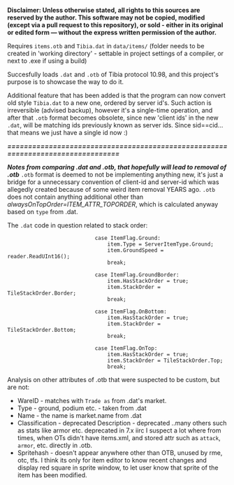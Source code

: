 **Disclaimer: Unless otherwise stated, all rights to this sources are reserved by the author. This software may not be copied, modified (except via a pull request to this repository), or sold - either in its original or edited form — without the express written permission of the author.**

Requires ``items.otb`` and ``Tibia.dat`` in ``data/items/`` (folder needs to be created in 'working directory' - settable in project settings of a compiler, or next to .exe if using a build)

Succesfully loads ``.dat`` and ``.otb`` of Tibia protocol 10.98, and this project's purpose is to showcase the way to do it.

Additional feature that has been added is that the program can now convert old style ``Tibia.dat`` to a new one, ordered by server id's. Such action is irreversible (advised backup),
however it's a single-time operation, and after that `.otb` format becomes obsolete, since new 'client ids' in the new `.dat`, will be matching ids previously known as server ids.
Since sid==cid... that means we just have a single id now :)


***================================================================================***

***Notes from comparing .dat and .otb, that hopefully will lead to removal of .otb***
`.otb` format is deemed to not be implementing anything new, it's just a bridge for a unnecessary convention of client-id and server-id which was allegedly created because of some weird
item removal YEARS ago. `.otb` does not contain anything additional other than *alwaysOnTopOrder=ITEM_ATTR_TOPORDER*, which is calculated anyway based on `type` from .dat.

The `.dat` code in question related to stack order:
```
                            case ItemFlag.Ground:
                                item.Type = ServerItemType.Ground;
                                item.GroundSpeed = reader.ReadUInt16();
                                break;

                            case ItemFlag.GroundBorder:
                                item.HasStackOrder = true;
                                item.StackOrder = TileStackOrder.Border;
                                break;

                            case ItemFlag.OnBottom:
                                item.HasStackOrder = true;
                                item.StackOrder = TileStackOrder.Bottom;
                                break;

                            case ItemFlag.OnTop:
                                item.HasStackOrder = true;
                                item.StackOrder = TileStackOrder.Top;
                                break;
```

Analysis on other attributes of .otb that were suspected to be custom, but are not:
- WareID - matches with `Trade as` from .dat's market.
- Type - ground, podium etc. - taken from .dat
- Name - the name is market.name from .dat
- Classification - deprecated
Description - deprecated
..many others such as stats like armor etc. deprecated in 7.x iirc
I suspect a lot where from times, when OTs didn't have items.xml, and stored attr such as `attack`, `armor`, etc. directly in .otb.
- Spritehash - doesn't appear anywhere other than OTB, unused by rme, otc, tfs.
I think its only for item editor to know recent changes and display red square in sprite window, to let user know that sprite of the item has been modified.
